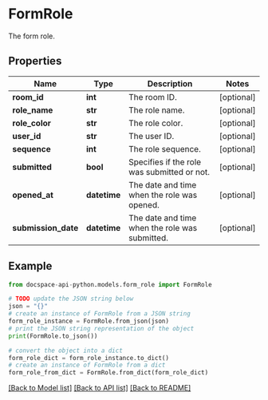 # FormRole
The form role.

## Properties

Name | Type | Description | Notes
------------ | ------------- | ------------- | -------------
**room_id** | **int** | The room ID. | [optional] 
**role_name** | **str** | The role name. | [optional] 
**role_color** | **str** | The role color. | [optional] 
**user_id** | **str** | The user ID. | [optional] 
**sequence** | **int** | The role sequence. | [optional] 
**submitted** | **bool** | Specifies if the role was submitted or not. | [optional] 
**opened_at** | **datetime** | The date and time when the role was opened. | [optional] 
**submission_date** | **datetime** | The date and time when the role was submitted. | [optional] 

## Example

```python
from docspace-api-python.models.form_role import FormRole

# TODO update the JSON string below
json = "{}"
# create an instance of FormRole from a JSON string
form_role_instance = FormRole.from_json(json)
# print the JSON string representation of the object
print(FormRole.to_json())

# convert the object into a dict
form_role_dict = form_role_instance.to_dict()
# create an instance of FormRole from a dict
form_role_from_dict = FormRole.from_dict(form_role_dict)
```
[[Back to Model list]](../README.md#documentation-for-models) [[Back to API list]](../README.md#documentation-for-api-endpoints) [[Back to README]](../README.md)


